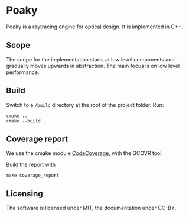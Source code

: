 # Poaky
Poaky is a raytracing engine for optical design. It is implemented
in C++.

## Scope
The scope for the implementation starts at low level components and gradually
moves upwards in abstraction. The main focus is on low level performance.

## Build
Switch to a `/build` directory at the root of the project folder. Run:

```shell
cmake ..
cmake --build .
```

## Coverage report
We use the cmake module
[CodeCoverage](https://github.com/bilke/cmake-modules/blob/master/CodeCoverage.cmake),
with the GCOVR tool.

Build the report with

```shell
make coverage_report
```

## Licensing
The software is licensed under MIT, the documentation under CC-BY.
